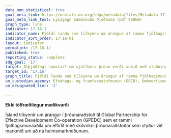 ```yaml
---
data_non_statistical: true
goal_meta_link: https://unstats.un.org/sdgs/metadata/files/Metadata-17-16-01.pdf
goal_meta_link_text: Lýsigögn Sameinuðu Þjóðanna (pdf 468kB)
graph_type: line
indicator: 17.16.1
indicator_name: Fjöldi landa sem tilkynna um árangur af ramma fjölhagsmunaaðila um eftirlit með skilvirkni þróunaraðstoðar sem styður við markmið um að ná tilteknum markmiðum um sjálfbæra þróun.
indicator_sort_order: 17-16-01
layout: indicator
permalink: /17-16-1/
published: true
reporting_status: complete
sdg_goal: '17'
target: Alþjóðlegt samstarf um sjálfbæra þróun verði aukið með stuðningi fjölda hagsmunaaðila, sem miðla af þekkingu sinni og sérfræðikunnáttu, veita tæknilegar úrlausnir og fjármagn, í því skyni að ná fram þróunarmarkmiðunum um sjálfbærni í öllum löndum, einkum þróunarlöndunum.
target_id: '17.16'
graph_title: Fjöldi landa sem tilkynna um árangur af ramma fjölhagsmunaaðila um eftirlit með skilvirkni þróunaraðstoðar sem styður við markmið um að ná tilteknum markmiðum um sjálfbæra þróun.
un_custodian_agency: Efnahags- og framfarastofnunin (OECD), Umhverfismálasjóður Sameinuðu Þjóðanna (UNDP)
un_designated_tier: '2'

---
```


**Ekki tölfræðilegur mælikvarði**

Ísland tilkynnir um árangur í þróunaraðstoð til Global Partnership for Effective Development Co-operation (GPEDC) sem er rammi fjölhagsmunaaðila um eftirlit með skilvirkni þróunaraðstoðar sem styður við markmið um að ná heimsmarkmiðunum.
